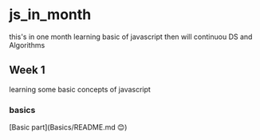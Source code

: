 # js_in_month
this's in one month learning basic of javascript then will continuou DS and Algorithms


## Week 1
learning some basic concepts of javascript
### basics  
[Basic part](Basics/README.md :blush:) 




